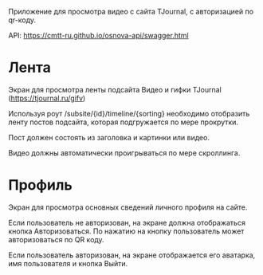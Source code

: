 Приложение для просмотра видео с сайта TJournal, с авторизацией по qr-коду.

API: https://cmtt-ru.github.io/osnova-api/swagger.html

Лента
========================

Экран для просмотра ленты подсайта Видео и гифки TJournal (https://tjournal.ru/gifv)

Используя роут /subsite/{id}/timeline/{sorting} необходимо отобразить ленту постов подсайта, которая подгружается по мере прокрутки.

Пост должен состоять из заголовка и картинки или видео.

Видео должны автоматически проигрываться по мере скроллинга.

Профиль
========================
Экран для просмотра основных сведений личного профиля на сайте.

Если пользователь не авторизован, на экране должна отображаться кнопка Авторизоваться. По нажатию на кнопку пользователь может авторизоваться по QR коду.

Если пользователь авторизован, на экране отображается его аватарка, имя пользователя и кнопка Выйти.
